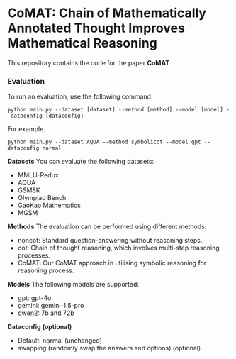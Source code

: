 # CoMAT: Chain of Mathematically Annotated Thought Improves Mathematical Reasoning

This repository contains the code for the paper **CoMAT**

### Evaluation
To run an evaluation, use the following command:
```
python main.py --dataset [dataset] --method [method] --model [model] --dataconfig [dataconfig]
```

For example.
```
python main.py --dataset AQUA --method symbolicot --model gpt --dataconfig normal 
```

**Datasets**
You can evaluate the following datasets:

- MMLU-Redux
- AQUA
- GSM8K
- Olympiad Bench
- GaoKao Mathematics
- MGSM

**Methods**
The evaluation can be performed using different methods:

- noncot: Standard question-answering without reasoning steps.
- cot: Chain of thought reasoning, which involves multi-step reasoning processes.
- CoMAT: Our CoMAT approach in utilising symbolic reasoning for reasoning process.

**Models**
The following models are supported:
- gpt: gpt-4o
- gemini: gemini-1.5-pro
- qwen2: 7b and 72b

**Dataconfig (optional)**
- Default: normal (unchanged)
- swapping (randomly swap the answers and options) (optional)
